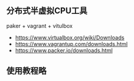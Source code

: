 ## 分布式半虚拟CPU工具
 paker + vagrant + vitulbox 
- https://www.virtualbox.org/wiki/Downloads
- https://www.vagrantup.com/downloads.html
- https://www.packer.io/downloads.html


## 使用教程略

